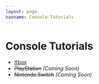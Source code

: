 ```yaml
---
layout: page
navname: Console Tutorials
---
```


# Console Tutorials

- [Xbox](xbox)
- ~~PlayStation~~ *(Coming Soon)*
- ~~Nintendo Switch~~ *(Coming Soon)*
